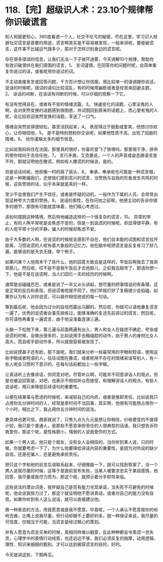 # 118.【完】超级识人术：23.10个规律帮你识破谎言

知人知面更知心，360度看透一个人，社交不吃亏的秘密，尽在这里，学习识人规避社交谎言是首要的用途，谎言啊其实是不容易被发现，一般来讲呢，要是破谎言，这件事不比碰运气强多少，那对于怎样识别身边的谎言呢。

存在很多错误的信息，让我们无法一下子拨开迷雾，今天讲解10个规律，帮助你有效识破潜伏在我们周围的谎言，1。 言词谨慎，在回答你的问题时呢，会简单重复你说过的话，或者呢用你说过的词。

不主动直接发言或回答问题，千方百计想让你信服，用比较单一的语调跟你说话，说话的时候呢，错词的语句比较混乱，有的时候用幽默或者是挖苦来回避主题，2。 谈话的间断，在谈话有间断的时候，可以仔细的观察一下它。

有没有觉得自在，或者有不安的情绪流露，3。 快速变化的话题，心里没鬼的人啊，会对突然变换的话题感到很困惑，并试图回到原来的话题上，而心里有鬼的人呢，会比较欢迎突然变换的话题，享送了一口气。

情绪会突然变得很轻松，甚至活跃起来，4。 表现得过于殷勤或爱笑，他想讨你欢心，让你相信他，5。 是不是特别想和你交谈呢，如果他性质不高，出现了回避的情绪，6。 给你灌输太多的细节信息。

比如说我妈妈住在法国，那里真的很好，你喜欢爱飞了铁塔吗，那里很干净，拼命的使你倾向于去信任他，7。 言行矛盾，艾克曼说，一个人的声音或姿态跟语言是不符，那就证明他在撒谎，例如有人撒谎的时候说，是的。

但是说话间呢，他却像一时的摇了摇头，8。 奉承，奉承呢也可能是一种谎言哦，这是一种欺骗我们，还使我们感到高兴的谎言，当赞扬与自我的形象发生共鸣的时候，这些赞扬的话，似乎本来就是真的一样。

至少不会使我们产生不信任，或者是怀疑的动机，一般作为下属的人员，会常常出现这种夸大力度的赞扬，9。 说话的索性，在你问他之前啊，他便主动的告诉你很多的细节，那很有可能就意味着，他们精心考虑过。

该如何摆脱这种情境，然后特地编造这样的一个很复杂的谎言，10。 异常的举止，有的人啊平常呢是会焦虑不安的，但是一到说谎的时候呢，却显得很平静，有的人呢平常十分的平静，骗人的时候却焦虑不安。

由于大多数的人啊，在说谎的时候呢会感到不自在，他们会本能的试图和谎言拉开距离，习惯说谎的人呢有着大象般的记忆力，他在脑中呢把谎言是反复练习了好几遍，能够说的是天衣无缝，举个例子。

如果问某个人他周末干了些什么，他的回答大致会是这样的，早饭后啊我去了我哥哥那儿，然后呢，哎不是不是我午饭后才去他那儿，之前我去超市了，那请你想一下，他是不是在说谎啊，当人们回忆一天的经历的时候啊。

通常是会磕磕巴巴，或者是说了一半又从头讲起，想尽量的把事情说的有条理，这是正常的反应和表现，但说谎者呢就不同了，他们早就打好了复稿很少会掐磕，如果你认为有人对你说谎，可以装作相信他说的每一句话。

等到最后呢，他会因为过分的自信而露出马脚的，然后呢，你就可以请他重复谎言一遍了，优秀的说谎者会事先排练过，能够准确的复述先前讲过的谎言，然后呢，你可请他再重复一遍谎言，由于他没准备连演三遍。

头脑一下松弛下来，第三遍与前面两遍有出入，男人和女人在疑虑不确定，夸张或说谎的时候，会做出很多的，比如说用手去触碰脸的动作，由于男人的身材比女人高大，而且呢手部动作多，所以就很容易被发现了。

比如说摸鼻子还有脸，那下面呢，我们就来分析一些最常用的字眼和短语，使用这些字眼或者短语的人，往往试图在撒谎，或者呢用不存在的情绪来误导别人，有一些人呢会习惯的下意识的，在每句话前都加上一些字眼。

让真话听上去像讲话，你同意对吧，尽管听众啊，可能并不同意讲话人的观点，但是也被迫回答是，对吧，也表示不相信听众而接受，和理解讲话人的观点，有些人说话呢，用只来降低后续语句的重要性。

以便在结果事与愿违的时候呢，来减轻自己的内疚，或者是推卸责任，比如说我只占用你五分钟时间的人，经常是拿时间不当回事，其实啊，他很有可能想占用你一个小时，相比之下，我占用你五分钟时间的说法。

更具体也更可信，商家就说了，只售九点九九元是想让你相信，价格便宜的不值得计较，我只是个普通人，是那些不愿意承担责任的人很典型的话语，我只想告诉你我爱你，那这个呢，是性格胆小，懦弱的人说我爱你的方式。

如果一个男人说，他只是个朋友，没有女人会相信的，当你听到某人说，只的时候，你就要考虑一下了，为什么他要降低讲话内容的重要性，是因为对所说的缺少自信，还是在骗人，还是避免承担责任。

把只这个字和他的前言后语联系起来，仔细推敲一下，就可以找到答案了，当一个男人说我尽量的时候，这等于是提前宣布失败，当某人被要求忠实于某段感情，他回答，我尽量或我尽力而为，那这个呢，就预示着分手即将来临。

这些说法的潜台词是，我怀疑自己是否有能力兑现承诺，当失败不可避免的时候呢，他会说我努力过了，那这个就证明他不愿讲真话，或者对自己的能力没有自信，如果你听到有人这么说话，就可以直接建议他。

换一种表态的方法，用我愿意或是我不愿意，毕竟呢，一个人承认不愿意按你的吩咐去做，比嘴上说我尽量，但行动却跟不上要好的多，就一种保证来说，我尽量的可信度，仅相当于可能，当谎言是经过精心的策划。

并有人愿意为谎言买单的时候，真相同样难以戳穿，反此种种都会令策谎一世失灵，心理学中的表情行动线索，也还远远不够，我们必须反复的揣摩，动用逻辑、理性、知识来细细的甄别，才可以达到揭穿谎言的目的，好的。

今天就讲这些，下期再见。
